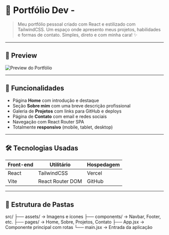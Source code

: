 # 🚀 Portfólio Dev -

> Meu portfólio pessoal criado com React e estilizado com TailwindCSS. Um espaço onde apresento meus projetos, habilidades e formas de contato. Simples, direto e com minha cara! ✨

---

## 📸 Preview

![Preview do Portfólio](https://via.placeholder.com/1200x600?text=Preview+do+Portf%C3%B3lio)  


---

## 🧠 Funcionalidades

- Página **Home** com introdução e destaque
- Seção **Sobre mim** com uma breve descrição profissional
- Galeria de **Projetos** com links para GitHub e deploys
- Página de **Contato** com email e redes sociais
- Navegação com React Router SPA
- Totalmente **responsivo** (mobile, tablet, desktop)

---

## 🛠️ Tecnologias Usadas

| Front-end | Utilitário | Hospedagem |
|-----------|------------|-------------|
| React     | TailwindCSS | Vercel      |
| Vite      | React Router DOM | GitHub |

---

## 📁 Estrutura de Pastas

src/
├── assets/ → Imagens e ícones
├── components/ → Navbar, Footer, etc.
├── pages/ → Home, Sobre, Projetos, Contato
├── App.jsx → Componente principal com rotas
└── main.jsx → Entrada da aplicação

